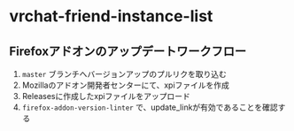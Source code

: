 # vrchat-friend-instance-list

## Firefoxアドオンのアップデートワークフロー

1. `master` ブランチへバージョンアップのプルリクを取り込む
1. Mozillaのアドオン開発者センターにて、xpiファイルを作成
1. Releasesに作成したxpiファイルをアップロード
1. `firefox-addon-version-linter` で、update_linkが有効であることを確認する
